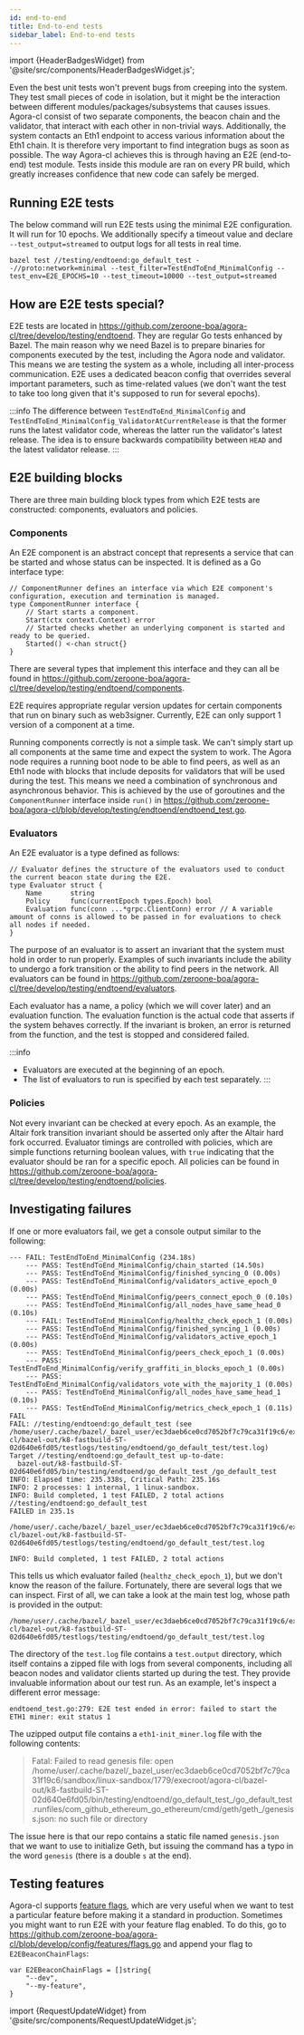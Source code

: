 ```yaml
---
id: end-to-end
title: End-to-end tests
sidebar_label: End-to-end tests
---
```


import {HeaderBadgesWidget} from '@site/src/components/HeaderBadgesWidget.js';

<HeaderBadgesWidget />

Even the best unit tests won't prevent bugs from creeping into the system. They test small pieces of code in isolation, but it might be the interaction between different modules/packages/subsystems that causes issues. Agora-cl consist of two separate components, the beacon chain and the validator, that interact with each other in non-trivial ways. Additionally, the system contacts an Eth1 endpoint to access various information about the Eth1 chain. It is therefore very important to find integration bugs as soon as possible. The way Agora-cl achieves this is through having an E2E (end-to-end) test module. Tests inside this module are ran on every PR build, which greatly increases confidence that new code can safely be merged.

## Running E2E tests

The below command will run E2E tests using the minimal E2E configuration. It will run for 10 epochs. We additionally specify a timeout value and declare `--test_output=streamed` to output logs for all tests in real time.

```
bazel test //testing/endtoend:go_default_test --//proto:network=minimal --test_filter=TestEndToEnd_MinimalConfig --test_env=E2E_EPOCHS=10 --test_timeout=10000 --test_output=streamed
```

## How are E2E tests special?

E2E tests are located in https://github.com/zeroone-boa/agora-cl/tree/develop/testing/endtoend. They are regular Go tests enhanced by Bazel. The main reason why we need Bazel is to prepare binaries for components executed by the test, including the Agora node and validator. This means we are testing the system as a whole, including all inter-process communication. E2E uses a dedicated beacon config that overrides several important parameters, such as time-related values (we don't want the test to take too long given that it's supposed to run for several epochs).

:::info
The difference between `TestEndToEnd_MinimalConfig` and `TestEndToEnd_MinimalConfig_ValidatorAtCurrentRelease` is that the former runs the latest validator code, whereas the latter run the validator's latest release. The idea is to ensure backwards compatibility between `HEAD` and the latest validator release.
:::

## E2E building blocks

There are three main building block types from which E2E tests are constructed: components, evaluators and policies.

### Components

An E2E component is an abstract concept that represents a service that can be started and whose status can be inspected. It is defined as a Go interface type:

```
// ComponentRunner defines an interface via which E2E component's configuration, execution and termination is managed.
type ComponentRunner interface {
	// Start starts a component.
	Start(ctx context.Context) error
	// Started checks whether an underlying component is started and ready to be queried.
	Started() <-chan struct{}
}
```

There are several types that implement this interface and they can all be found in https://github.com/zeroone-boa/agora-cl/tree/develop/testing/endtoend/components.

E2E requires appropriate regular version updates for certain components that run on binary such as web3signer. Currently, E2E can only support 1 version of a component at a time.

Running components correctly is not a simple task. We can't simply start up all components at the same time and expect the system to work. The Agora node requires a running boot node to be able to find peers, as well as an Eth1 node with blocks that include deposits for validators that will be used during the test. This means we need a combination of synchronous and asynchronous behavior. This is achieved by the use of goroutines and the `ComponentRunner` interface inside `run()` in https://github.com/zeroone-boa/agora-cl/blob/develop/testing/endtoend/endtoend_test.go.

### Evaluators

An E2E evaluator is a type defined as follows:

```
// Evaluator defines the structure of the evaluators used to conduct the current beacon state during the E2E.
type Evaluator struct {
	Name       string
	Policy     func(currentEpoch types.Epoch) bool
	Evaluation func(conn ...*grpc.ClientConn) error // A variable amount of conns is allowed to be passed in for evaluations to check all nodes if needed.
}
```

The purpose of an evaluator is to assert an invariant that the system must hold in order to run properly. Examples of such invariants include the ability to undergo a fork transition or the ability to find peers in the network. All evaluators can be found in https://github.com/zeroone-boa/agora-cl/tree/develop/testing/endtoend/evaluators.

Each evaluator has a name, a policy (which we will cover later) and an evaluation function. The evaluation function is the actual code that asserts if the system behaves correctly. If the invariant is broken, an error is returned from the function, and the test is stopped and considered failed.

:::info
- Evaluators are executed at the beginning of an epoch.
- The list of evaluators to run is specified by each test separately.
:::

### Policies

Not every invariant can be checked at every epoch. As an example, the Altair fork transition invariant should be asserted only after the Altair hard fork occurred. Evaluator timings are controlled with policies, which are simple functions returning boolean values, with `true` indicating that the evaluator should be ran for a specific epoch. All policies can be found in https://github.com/zeroone-boa/agora-cl/tree/develop/testing/endtoend/policies.

## Investigating failures

If one or more evaluators fail, we get a console output similar to the following:

```
--- FAIL: TestEndToEnd_MinimalConfig (234.18s)
    --- PASS: TestEndToEnd_MinimalConfig/chain_started (14.50s)
    --- PASS: TestEndToEnd_MinimalConfig/finished_syncing_0 (0.00s)
    --- PASS: TestEndToEnd_MinimalConfig/validators_active_epoch_0 (0.00s)
    --- PASS: TestEndToEnd_MinimalConfig/peers_connect_epoch_0 (0.10s)
    --- PASS: TestEndToEnd_MinimalConfig/all_nodes_have_same_head_0 (0.10s)
    --- FAIL: TestEndToEnd_MinimalConfig/healthz_check_epoch_1 (0.00s)
    --- PASS: TestEndToEnd_MinimalConfig/finished_syncing_1 (0.00s)
    --- PASS: TestEndToEnd_MinimalConfig/validators_active_epoch_1 (0.00s)
    --- PASS: TestEndToEnd_MinimalConfig/peers_check_epoch_1 (0.00s)
    --- PASS: TestEndToEnd_MinimalConfig/verify_graffiti_in_blocks_epoch_1 (0.00s)
    --- PASS: TestEndToEnd_MinimalConfig/validators_vote_with_the_majority_1 (0.00s)
    --- PASS: TestEndToEnd_MinimalConfig/all_nodes_have_same_head_1 (0.10s)
    --- PASS: TestEndToEnd_MinimalConfig/metrics_check_epoch_1 (0.11s)
FAIL
FAIL: //testing/endtoend:go_default_test (see /home/user/.cache/bazel/_bazel_user/ec3daeb6ce0cd7052bf7c79ca31f19c6/execroot/agora-cl/bazel-out/k8-fastbuild-ST-02d640e6fd05/testlogs/testing/endtoend/go_default_test/test.log)
Target //testing/endtoend:go_default_test up-to-date:
  bazel-out/k8-fastbuild-ST-02d640e6fd05/bin/testing/endtoend/go_default_test_/go_default_test
INFO: Elapsed time: 235.338s, Critical Path: 235.16s
INFO: 2 processes: 1 internal, 1 linux-sandbox.
INFO: Build completed, 1 test FAILED, 2 total actions
//testing/endtoend:go_default_test                                       FAILED in 235.1s
  /home/user/.cache/bazel/_bazel_user/ec3daeb6ce0cd7052bf7c79ca31f19c6/execroot/agora-cl/bazel-out/k8-fastbuild-ST-02d640e6fd05/testlogs/testing/endtoend/go_default_test/test.log

INFO: Build completed, 1 test FAILED, 2 total actions
```

This tells us which evaluator failed (`healthz_check_epoch_1`), but we don't know the reason of the failure. Fortunately, there are several logs that we can inspect. First of all, we can take a look at the main test log, whose path is provided in the output:

```
/home/user/.cache/bazel/_bazel_user/ec3daeb6ce0cd7052bf7c79ca31f19c6/execroot/agora-cl/bazel-out/k8-fastbuild-ST-02d640e6fd05/testlogs/testing/endtoend/go_default_test/test.log
```

The directory of the `test.log` file contains a `test.output` directory, which itself contains a zipped file with logs from several components, including all beacon nodes and validator clients started up during the test. They provide invaluable information about our test run. As an example, let's inspect a different error message:

```
endtoend_test.go:279: E2E test ended in error: failed to start the ETH1 miner: exit status 1
```

The uzipped output file contains a `eth1-init_miner.log` file with the following contents:

> Fatal: Failed to read genesis file: open /home/user/.cache/bazel/\_bazel\_user/ec3daeb6ce0cd7052bf7c79ca31f19c6/sandbox/linux-sandbox/1779/execroot/agora-cl/bazel-out/k8-fastbuild-ST-02d640e6fd05/bin/testing/endtoend/go\_default\_test\_/go\_default\_test.runfiles/com\_github\_ethereum\_go\_ethereum/cmd/geth/geth_/genesiss.json: no such file or directory

The issue here is that our repo contains a static file named `genesis.json` that we want to use to initialize Geth, but issuing the command has a typo in the word `genesis` (there is a double `s` at the end).

## Testing features

Agora-cl supports [feature flags](https://github.com/zeroone-boa/agora-cl/blob/develop/config/features/README.md), which are very useful when we want to test a particular feature before making it a standard in production. Sometimes you might want to run E2E with your feature flag enabled. To do this, go to https://github.com/zeroone-boa/agora-cl/blob/develop/config/features/flags.go and append your flag to `E2EBeaconChainFlags`:

```
var E2EBeaconChainFlags = []string{
    "--dev",
    "--my-feature",
}
```

import {RequestUpdateWidget} from '@site/src/components/RequestUpdateWidget.js';

<RequestUpdateWidget />
